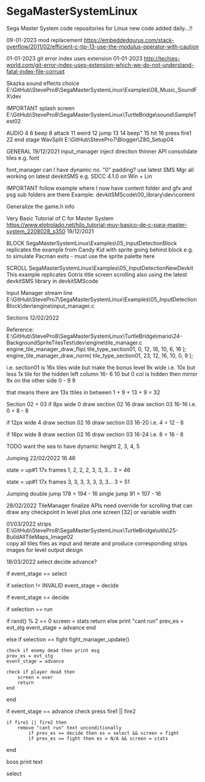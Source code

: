 # SegaMasterSystemLinux
Sega Master System code repositories for Linux
new code added daily...!!

09-01-2023
mod replacement
https://embeddedgurus.com/stack-overflow/2011/02/efficient-c-tip-13-use-the-modulus-operator-with-caution

01-01-2023
git error index uses extension
01-01-2023
http://techies-world.com/git-error-index-uses-extension-which-we-do-not-understand-fatal-index-file-corrupt

Skazka sound effects choice
E:\GitHub\StevePro8\SegaMasterSystemLinux\Examples\08_Music_SoundFX\dev

IMPORTANT
splash screen
E:\GitHub\StevePro8\SegaMasterSystemLinux\TurtleBridge\sound\SampleTest02

AUDIO 
4
6 beep
8	attack
11	weird
12	jump
13 14 beep"
15	hit
16	press fire1
22 end stage
WavSplit
E:\GitHub\StevePro7\Blogger\Z80\_Setup04

GENERAL
19/12/2021
input_manager	inject direction	thinner API
consolidate tiles	e.g. font

font_manager	can I have dynamic no. "0" padding?
use latest SMS Mgr
all working on latest devkitSMS e.g. SDCC 4.1.0
on Win + Lin

IMPORTANT
follow example where I now have content folder
and gfx and psg sub folders are there
Example:
devkitSMScode\00_library\dev\content

Generalize the game.h info


Very Basic Tutorial of C for Master System
https://www.elotrolado.net/hilo_tutorial-muy-basico-de-c-para-master-system_2208028_s350
19/12/2021


BLOCK
SegaMasterSystemLinux\Examples\05_InputDetectionBlock
replicates the example from Candy Kid with sprite going behind block
e.g. to simulate Pacman exits - must use the sprite palette here


SCROLL
SegaMasterSystemLinux\Examples\05_InputDetectionNewDevkit
This example replicates Gotris title screen scrolling
also using the latest devkitSMS library in devkitSMScode


Input Manager	stream line
E:\GitHub\StevePro7\SegaMasterSystemLinux\Examples\05_InputDetectionBlock\dev\engine\input_manager.c


Sections
12/02/2022

Reference:
E:\GitHub\StevePro8\SegaMasterSystemLinux\TurtleBridge\mario\24-BackgroundSpriteTilesTest\dev\engine\tile_manager.c
	engine_tile_manager_draw_flip( tile_type_section01,  0, 12, 16, 10, 6, 16 );
	engine_tile_manager_draw_norm( tile_type_section01, 23, 12, 16, 10, 0, 9 );

i.e.
section01 is 16x tiles wide but make the bonus level 9x wide
i.e. 10x but less 1x tile for the hidden left column 	16- 6	10	but 0 col is hidden
then mirror 9x on the other side						0 - 9	9

that means there are 13x ttiles in between
1 + 9 + 13 + 9 = 32


Section 02 + 03
if 8px wide			 0
draw section 02		16
draw section 03		16-16	i.e.	0 = 8 - 8

if 12px wide		 4
draw section 02		16
draw section 03		16-20	i.e.	4 = 12 - 8

if 16px wide		 8
draw section 02		16
draw section 03		16-24	i.e.	8 = 16 - 8


TODO
want the sea to have dynamic height
2, 3, 4, 5


Jumping
22/02/2022
16	46

state = up#1
17x frames
1, 2, 2, 2, 3, 3, 3... 3 = 46

state = up#1
17x frames
3, 3, 3, 3, 3, 3, 3... 3 = 51


Jumping
double jump	178	= 194 - 16
single jump	 91 = 107 - 16



28/02/2022
TileManager	finalize APIs
need override for scrolling that can draw any checkpoint in level plus one screen [32] or variable width


01/03/2022
strips
E:\GitHub\StevePro8\SegaMasterSystemLinux\TurtleBridge\utils\25-BuildAllTileMaps_Image02\
copy all tiles files as input and iterate and produce corresponding strips images for level output design



18/03/2022
select
decide
advance?

if event_stage == select

if selection != INVALID
event_stage = decide

if event_stage == decide

if selection == run

if rand() % 2 == 0
	screen = stats
	return
else
	print "cant run"
	prev_es = evt_stg
	event_stage =  advance
end

else
if selection == fight
	fight_manager_update()

	check if enemy dead then print msg
	prev_es = evt_stg
	event_stage = advance
	
	check if player dead then
		screen = over
		return
	end
	
end

if event_stage == advance
	check press fire1 || fire2
	

	if fire1 || fire2 then
		remove "cant run" text unconditionally
			if prev_es == decide then es = select && screen = fight
			if prev_es == fight then es = N/A && screen = stats
end




boss
print text

select